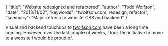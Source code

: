 {
  "title": "Website redesigned and refactored",
  "author": "Todd Wolfson",
  "date": "2013/11/02",
  "keywords": "twolfson.com, redesign, refactor",
  "summary": "Major refresh to website CSS and backend"
}

Visual and backend touchups to [twolfson.com][] have been a long time coming. However, over the last couple of weeks, I took the initiative to move to a website I would be proud of.

[twolfson.com]: /